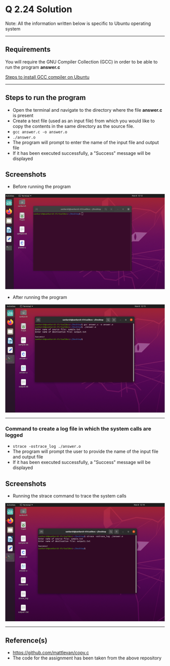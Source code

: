 
# Q 2.24 Solution

Note: All the information written below is specific to Ubuntu operating system

---

## Requirements

You will require the GNU Compiler Collection (GCC) in order to be able to run the program **answer.c**

[Steps to install GCC compiler on Ubuntu](https://linuxize.com/post/how-to-install-gcc-compiler-on-ubuntu-18-04/#installing-gcc-on-ubuntu)

---

## Steps to run the program
 - Open the terminal and navigate to the directory where the file **answer.c** is present
 - Create a text file (used as an input file) from which you would like to copy the contents in the same directory as the source file.
 - `gcc answer.c -o answer.o`
 - `./answer.o`
 - The program will prompt to enter the name of the input file and output file
 -  If it has been executed successfully, a "Success" message will be displayed

## Screenshots
- Before running the program 

![App Screenshot](https://github.com/sankronaldo/CS-252-OS-Assignment/blob/main/Q1-2.24/1.png)

- After running the program

![App Screenshot](https://github.com/sankronaldo/CS-252-OS-Assignment/blob/main/Q1-2.24/2.png)

---

### Command to create a log file in which the system calls are logged
- `strace -ostrace_log ./answer.o`
- The program will prompt the user to provide the name of the input file and output file
- If it has been executed successfully, a "Success" message will be displayed

## Screenshots
- Running the strace command to trace the system calls

![App Screenshot](https://github.com/sankronaldo/CS-252-OS-Assignment/blob/main/Q1-2.24/3.png)

---

## Reference(s)
- https://github.com/mattlevan/copy.c
- The code for the assignment has been taken from the above repository
